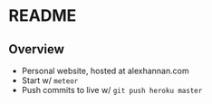 # README

## Overview
* Personal website, hosted at alexhannan.com
* Start w/ `meteor`
* Push commits to live w/ `git push heroku master`

